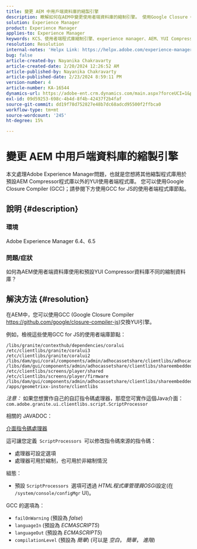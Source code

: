 ```yaml
---
title: 變更 AEM 中用戶端資料庫的縮製引擎
description: 瞭解如何在AEM中變更使用者端資料庫的縮制引擎。 使用Google Closure Compiler取代YUI引擎。
solution: Experience Manager
product: Experience Manager
applies-to: Experience Manager
keywords: KCS、使用者端程式庫縮制引擎、experience manager、AEM、YUI Compressor、GCC、Google Closure Compiler
resolution: Resolution
internal-notes: 'Helpx Link: https://helpx.adobe.com/experience-manager/kb/how-to-change-the-minification-engine-for-client-libraries-in-AEM.html'
bug: false
article-created-by: Nayanika Chakravarty
article-created-date: 2/20/2024 12:26:52 AM
article-published-by: Nayanika Chakravarty
article-published-date: 2/23/2024 8:59:11 PM
version-number: 4
article-number: KA-16544
dynamics-url: https://adobe-ent.crm.dynamics.com/main.aspx?forceUCI=1&pagetype=entityrecord&etn=knowledgearticle&id=0e953abb-86cf-ee11-9079-6045bd006239
exl-id: 09d59253-698c-4b4d-8f4b-42437f2b4faf
source-git-commit: dd19f78d752827e48b7dc68adcd95500f2ffbca0
workflow-type: tm+mt
source-wordcount: '245'
ht-degree: 15%

---
```


# 變更 AEM 中用戶端資料庫的縮製引擎


本文處理Adobe Experience Manager問題，也就是您想將其他縮製程式庫用於預設AEM Compressor程式庫以外的YUI使用者端程式庫。 您可以使用Google Closure Compiler (GCC)；請參閱下方使用GCC for JS的使用者端程式庫節點。

## 說明 {#description}


### <b>環境</b>

Adobe Experience Manager 6.4、6.5

### <b>問題/症狀</b>

如何為AEM使用者端資料庫使用和預設YUI Compressor資料庫不同的縮制資料庫？


## 解決方法 {#resolution}


在AEM中，您可以使用GCC (Google Closure Compiler https://github.com/google/closure-compiler-js)交換YUI引擎。

例如，檢視這些使用GCC for JS的使用者端庫節點：


```
/libs/granite/contexthub/dependencies/coralui
/etc/clientlibs/granite/coralui3
/etc/clientlibs/granite/coralui2
/libs/dam/gui/coral/components/admin/adhocassetshare/clientlibs/adhocassetshare
/libs/dam/gui/components/admin/adhocassetshare/clientlibs/shareembedded
/etc/clientlibs/screens/player/shared
/etc/clientlibs/screens/player/firmware
/libs/dam/gui/components/admin/adhocassetshare/clientlibs/shareembeddedpreview
/apps/geometrixx-instore/clientlibs
```


*注意：* 如果您想實作自己的自訂指令碼處理器，那麼您可實作這個Java介面：
`com.adobe.granite.ui.clientlibs.script.ScriptProcessor`

相關的 JAVADOC：

[介面指令碼處理器](https://helpx.adobe.com/tw/experience-manager/6-5/sites/developing/using/reference-materials/javadoc/com/adobe/granite/ui/clientlibs/script/ScriptProcessor.html)

這可讓您定義` ScriptProcessors `可以修改指令碼來源的指令碼：

- 處理器可設定選項
- 處理器可用於縮制，也可用於非縮制情況


組態：

- 預設 `ScriptProcessors `選項可透過 *HTML程式庫管理員OSGi*&#x200B;設定(在 `/system/console/configMgr` UI)。


GCC 的選項為：

- `failOnWarning` (預設為 *false*)
- `languageIn` (預設為 *ECMASCRIPT5*)
- `languageOut` (預設為 *ECMASCRIPT5*)
- `compilationLevel` (預設為 *簡單*) (可以是 *空白*， *簡單*， *進階*)
